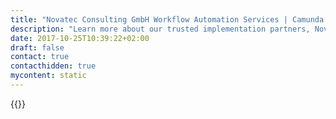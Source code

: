 ```yaml
---
title: "Novatec Consulting GmbH Workflow Automation Services | Camunda BPM"
description: "Learn more about our trusted implementation partners, Novatec Consulting GmbH. Camunda is the leader for workflow automation & business process management. Get your 30 day trial today. "
date: 2017-10-25T10:39:22+02:00
draft: false
contact: true
contacthidden: true
mycontent: static
---
```

{{<partner-single
company="Novatec Consulting GmbH"
type="si"
website="http://www.novatec-gmbh.de/"
countrycode="DE"
city="Stuttgart"
description=""
siregion="dach"
level="advanced"
logo="//images.ctfassets.net/vpidbgnakfvf/3tqYivU6wMKeEeSyOuM6MO/2d2eadf31c78e8eeac9611a18bc859a4/NOVATEC-rgb-schwarz-orange-gelb_schutz.jpg">}}